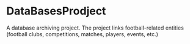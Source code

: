 # DataBasesProdject
A database archiving project. The project links football-related entities (football clubs, competitions, matches, players, events, etc.)
